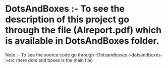 # DotsAndBoxes :- To see the description of this project go through the file (AIreport.pdf) which is available in DotsAndBoxes folder.
Note :- To see the source code go through -Dotsandboxes->dotsandboxes->src (here dots and boxes is the main file)
